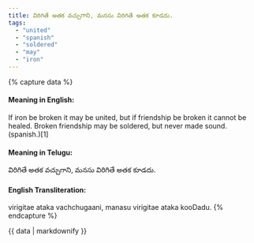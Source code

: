 ```yaml
---
title: విరిగితే అతక వచ్చుగాని, మనసు విరిగితే అతక కూడదు.
tags:
  - "united"
  - "spanish"
  - "soldered"
  - "may"
  - "iron"
---
```


{% capture data %}
#### Meaning in English:
If iron be broken it may be united, but if friendship be broken it cannot be healed.
Broken friendship may be soldered, but never made sound. (spanish.)[1]

#### Meaning in Telugu:
విరిగితే అతక వచ్చుగాని, మనసు విరిగితే అతక కూడదు.

#### English Transliteration:
virigitae ataka vachchugaani, manasu virigitae ataka kooDadu.
{% endcapture %}

{{ data | markdownify }}


